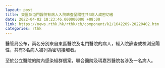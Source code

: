 ```yaml
---
layout: post
title: 東區及屯門醫院有病人入院篩查呈陽性共3病人成密切者
date: 2022-04-02 18:23:46.000000000 +08:00
link: https://news.rthk.hk/rthk/ch/component/k2/1642209-20220402.htm
categories: rthk
---
```


醫管局公布，兩名分別來自東區醫院及屯門醫院的病人，經入院篩查或檢測呈陽性，共有3名病人被列為密切接觸者。

至於公立醫院的院內感染組群個案，聯合醫院及瑪嘉烈醫院各涉及一名病人。

